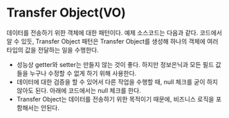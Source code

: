 # Transfer Object(VO)
데이터를 전송하기 위한 객체에 대한 패턴이다. 예제 소스코드는 다음과 같다.
코드에서 알 수 있듯, Transfer Object 패턴은 Transfer Object를 생성해 하나의 객체에 여러 타입의 값을 전달하는 일을 수행한다.
- 성능상 getter와 setter는 만들지 않는 것이 좋다. 하지만 정보은닉과 모든 필드 값들을 누구나 수정할 수 없게 하기 위해 사용한다.
- 데이터에 대한 검증을 할 수 있어서 다른 작업을 수행할 때, null 체크를 굳이 하지 않아도 된다. 아래에 코드에서는 null 체크를 한다.
- Transfer Object는 데이터를 전송하기 위한 목적이기 때문에, 비즈니스 로직을 포함해서는 안된다.

